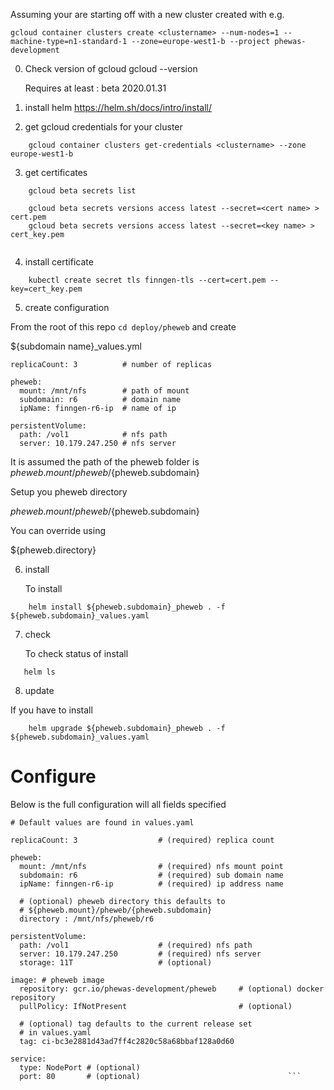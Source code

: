 Assuming your are starting off with a new cluster created with e.g.

```
gcloud container clusters create <clustername> --num-nodes=1 --machine-type=n1-standard-1 --zone=europe-west1-b --project phewas-development
```

0. Check version of gcloud
   gcloud --version

   Requires at least : beta 2020.01.31

1. install helm
   https://helm.sh/docs/intro/install/
2. get gcloud credentials for your cluster

```
	gcloud container clusters get-credentials <clustername> --zone europe-west1-b
```

3. get certificates

```
	gcloud beta secrets list
	
	gcloud beta secrets versions access latest --secret=<cert name> > cert.pem
	gcloud beta secrets versions access latest --secret=<key name> > cert_key.pem
	
```

4. install certificate

```
	kubectl create secret tls finngen-tls --cert=cert.pem --key=cert_key.pem
```

5. create configuration


From the root of this repo `cd deploy/pheweb` and create

${subdomain name}_values.yml

```
replicaCount: 3          # number of replicas

pheweb:
  mount: /mnt/nfs        # path of mount
  subdomain: r6          # domain name
  ipName: finngen-r6-ip  # name of ip
  
persistentVolume:
  path: /vol1            # nfs path
  server: 10.179.247.250 # nfs server
```

It is assumed the path of the pheweb folder 
is ${pheweb.mount}/pheweb/${pheweb.subdomain}

Setup you pheweb directory

${pheweb.mount}/pheweb/${pheweb.subdomain}

You can override using

${pheweb.directory}

6. install

   To install

```
	helm install ${pheweb.subdomain}_pheweb . -f ${pheweb.subdomain}_values.yaml
```
7. check

   To check status of install

```
   helm ls
```


8. update

If you have to install

```
	helm upgrade ${pheweb.subdomain}_pheweb . -f ${pheweb.subdomain}_values.yaml
```



# Configure 

Below is the full configuration will all fields specified

```
# Default values are found in values.yaml                                                                                                                                                                          

replicaCount: 3                  # (required) replica count                                                                                                                                                        

pheweb:
  mount: /mnt/nfs                # (required) nfs mount point                                                                                                                                                      
  subdomain: r6                  # (required) sub domain name                                                                                                                                                      
  ipName: finngen-r6-ip          # (required) ip address name                                                                                                                                                      

  # (optional) pheweb directory this defaults to                                                                                                                                                                   
  # ${pheweb.mount}/pheweb/{pheweb.subdomain}                                                                                                                                                                      
  directory : /mnt/nfs/pheweb/r6

persistentVolume:
  path: /vol1                    # (required) nfs path                                                                                                                                                             
  server: 10.179.247.250         # (required) nfs server                                                                                                                                                           
  storage: 11T                   # (optional)                                                                                                                                                                      

image: # pheweb image                                                                                                                                                                                              
  repository: gcr.io/phewas-development/pheweb     # (optional) docker repository                                                                                                                                  
  pullPolicy: IfNotPresent                         # (optional)                                                                                                                                                    

  # (optional) tag defaults to the current release set                                                                                                                                                             
  # in values.yaml                                                                                                                                                                                                 
  tag: ci-bc3e2881d43ad7ff4c2820c58a68bbaf128a0d60

service:
  type: NodePort # (optional)                                                                                                                                                                                      
  port: 80       # (optional)                                 ```
